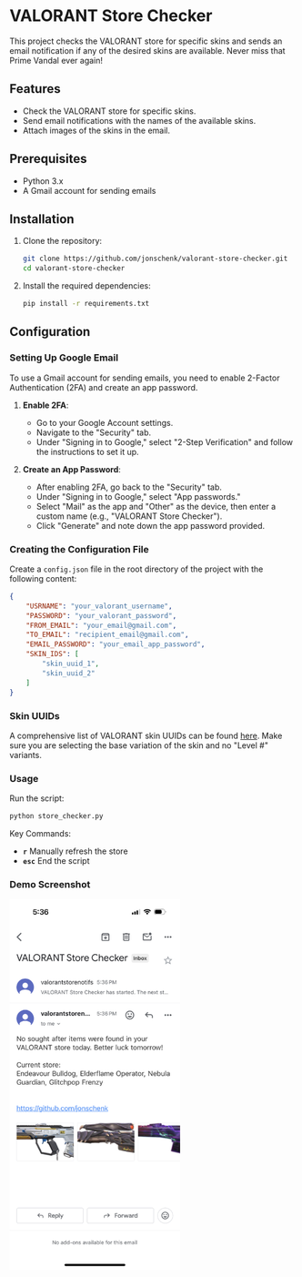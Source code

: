 # VALORANT Store Checker

This project checks the VALORANT store for specific skins and sends an email notification if any of the desired skins are available. Never miss that Prime Vandal ever again!

## Features

- Check the VALORANT store for specific skins.
- Send email notifications with the names of the available skins.
- Attach images of the skins in the email.

## Prerequisites

- Python 3.x
- A Gmail account for sending emails

## Installation

1. Clone the repository:

    ```sh
    git clone https://github.com/jonschenk/valorant-store-checker.git
    cd valorant-store-checker
    ```

2. Install the required dependencies:

    ```sh
    pip install -r requirements.txt
    ```

## Configuration

### Setting Up Google Email

To use a Gmail account for sending emails, you need to enable 2-Factor Authentication (2FA) and create an app password.

1. **Enable 2FA**:
    - Go to your Google Account settings.
    - Navigate to the "Security" tab.
    - Under "Signing in to Google," select "2-Step Verification" and follow the instructions to set it up.

2. **Create an App Password**:
    - After enabling 2FA, go back to the "Security" tab.
    - Under "Signing in to Google," select "App passwords."
    - Select "Mail" as the app and "Other" as the device, then enter a custom name (e.g., "VALORANT Store Checker").
    - Click "Generate" and note down the app password provided.

### Creating the Configuration File

Create a `config.json` file in the root directory of the project with the following content:

```json
{
    "USRNAME": "your_valorant_username",
    "PASSWORD": "your_valorant_password",
    "FROM_EMAIL": "your_email@gmail.com",
    "TO_EMAIL": "recipient_email@gmail.com",
    "EMAIL_PASSWORD": "your_email_app_password",
    "SKIN_IDS": [
        "skin_uuid_1",
        "skin_uuid_2"
    ]
}

```

### Skin UUIDs

A comprehensive list of VALORANT skin UUIDs can be found [here](https://gist.github.com/clap-dev/fdef6cf3a689a6da2cef7da90c36adfb). Make sure you are selecting the base variation of the skin and no "Level #" variants.

### Usage

Run the script:
```sh
python store_checker.py
```

Key Commands:

- **`r`** Manually refresh the store
- **`esc`** End the script


### Demo Screenshot
<img src="IMG_3966.png" alt="Screenshot" width="300"/>